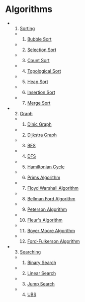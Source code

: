 # Algorithms

- 1. [Sorting](./Sorting%20Algorithms)
  - 1. [Bubble Sort](./Sorting%20Algorithms/Bubble%20Sort)
  - 2. [Selection Sort](./Sorting%20Algorithms/Selection%20Sort/)
  - 3. [Count Sort](./Sorting%20Algorithms/Count%20Sort/)
  - 4. [Topological Sort](./Sorting%20Algorithms/Topological%20Sort/)
  - 5. [Heap Sort](./Sorting%20Algorithms/Heap%20Sort/)
  - 6. [Insertion Sort](./Sorting%20Algorithms/Insertion%20Sort/)
  - 7. [Merge Sort](./Sorting%20Algorithms/Merge%20Sort/)
- 2. [Graph](./Graphs%20Algorithms)
  - 1. [Dinic Graph](./Graphs%20Algorithms/Dinic%20Graph/)
  - 2. [Dijkstra Graph](./Graphs%20Algorithms/Dijkstra%20Graph/)
  - 3. [BFS](./Graphs%20Algorithms/BFS/)
  - 4. [DFS](./Graphs%20Algorithms/DFS/)
  - 5. [Hamiltonian Cycle](./Graphs%20Algorithms/Hamiltonian%20Cycle/)
  - 6. [Prims Algorithm](./Graphs%20Algorithms/Prims%20Algo/)
  - 7. [Floyd Warshall Algorithm](./Graphs%20Algorithms/Floyd%20Warshall/FloydWarshall.java)
  - 8. [Bellman Ford Algorithm]([./Graphs%20Algorithms/Bellman%20Ford%20Algorithm/bellmanford.java)
  - 9. [Peterson Algorithm](./Graphs%20Algorithms/Peterson%20Graph/peterson.java)
  - 10. [Fleur's Algorithm](./Graphs%20Algorithms/Fleury's%20Algorithm)
  - 11. [Boyer Moore Algorithm](./Graphs%20Algorithms/Boyer%20Moore%20Algorithm)
  - 12. [Ford-Fulkerson Algorithm](./Graphs%20Algorithms/Ford-Fulkerson%20Algorithm)
- 3. [Searching](./Searching%20Algorithms)
  - 1. [Binary Search](./Searching%20Algorithms/Binary%20Search/)
  - 2. [Linear Search](./Searching%20Algorithms/Linear%20Search/)
  - 3. [Jump Search](./Searching%20Algorithms/Jump%20Search/)
  - 4. [UBS](./Searching%20Algorithms/Ubiquitous%20Binary%20Search)
